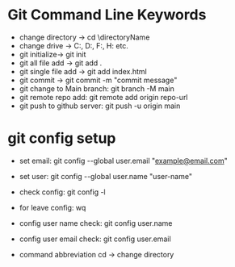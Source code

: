 # Git Command Line Keywords
- change directory -> cd \directoryName
- change drive -> C:, D:, F:, H: etc.
- git initialize-> git init
- git all file add -> git add .
- git single file add -> git add index.html
- git commit → git commit -m "commit message"
- git change to Main branch: git branch -M main 
- git remote repo add: git remote add origin repo-url
- git push to github server: git push -u origin main
# git config setup

- set email: git config --global user.email "example@email.com"
- set user: git config --global user.name "user-name"
- check config: git config -l
- for leave config: wq
- config user name check: git config user.name
- config user email check: git config user.email



- command abbreviation 
cd -> change directory
